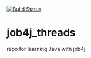 [![Build Status](https://travis-ci.org/konradmihelsson/job4j_threads.svg?branch=master)](https://travis-ci.org/konradmihelsson/job4j_threads)
# job4j_threads
repo for learning Java with job4j
